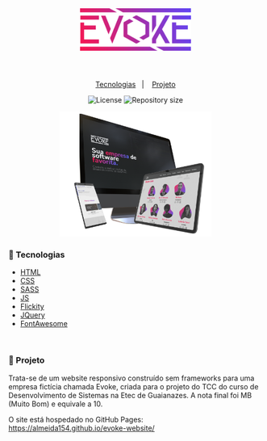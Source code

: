<br>

<h1 align="center">
    <img alt="Contacts" title="Contacts" src="./public/img/Evoke_Colorful_Lines.png" width="220px" />
</h1>

<br>

<p align="center">
  <a href="#-Tecnologias">Tecnologias</a>&nbsp;&nbsp;&nbsp;|&nbsp;&nbsp;&nbsp;
  <a href="#-Projeto">Projeto</a>
</p>

<p align="center">
    <img alt="License" src="https://img.shields.io/static/v1?label=license&message=MIT&color=c0278d&labelColor=6940e8">
    <img alt="Repository size" src="https://img.shields.io/github/repo-size/Almeida154/evoke-website?color=c0278d&labelColor=6940e8">
</p>

<p align="center">
  <img alt="Evoke" src=".github/evoke-mockup.png" width="60%">
</p>

### 🚀 Tecnologias

- [HTML](https://www.w3schools.com/html/)
- [CSS](https://www.w3schools.com/css/)
- [SASS](https://sass-lang.com/)
- [JS](https://developer.mozilla.org/pt-BR/docs/Web/JavaScript/)
- [Flickity](https://flickity.metafizzy.co/)
- [JQuery](https://jquery.com/)
- [FontAwesome](https://fontawesome.com/)

<br>

### 🤳 Projeto

Trata-se de um website responsivo construído sem frameworks para uma empresa fictícia chamada Evoke, criada para o projeto do TCC do curso de Desenvolvimento de Sistemas na Etec de Guaianazes. A nota final foi MB (Muito Bom) e equivale a 10.

O site está hospedado no GitHub Pages: https://almeida154.github.io/evoke-website/

<br>
